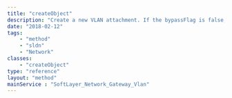 ```yaml
---
title: "createObject"
description: "Create a new VLAN attachment. If the bypassFlag is false, this will also create an asynchronous process to route the VLAN through the gateway. "
date: "2018-02-12"
tags:
    - "method"
    - "sldn"
    - "Network"
classes:
    - "createObject"
type: "reference"
layout: "method"
mainService : "SoftLayer_Network_Gateway_Vlan"
---
```

